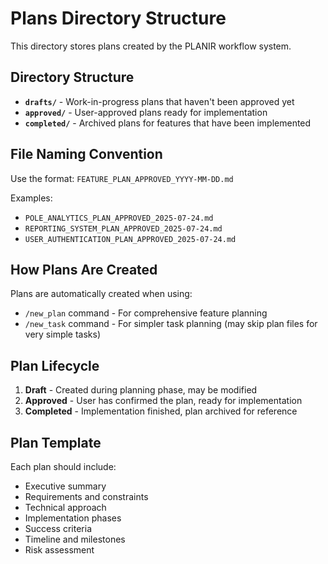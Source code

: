 # Plans Directory Structure

This directory stores plans created by the PLANIR workflow system.

## Directory Structure

- **`drafts/`** - Work-in-progress plans that haven't been approved yet
- **`approved/`** - User-approved plans ready for implementation  
- **`completed/`** - Archived plans for features that have been implemented

## File Naming Convention

Use the format: `FEATURE_PLAN_APPROVED_YYYY-MM-DD.md`

Examples:
- `POLE_ANALYTICS_PLAN_APPROVED_2025-07-24.md`
- `REPORTING_SYSTEM_PLAN_APPROVED_2025-07-24.md`
- `USER_AUTHENTICATION_PLAN_APPROVED_2025-07-24.md`

## How Plans Are Created

Plans are automatically created when using:
- `/new_plan` command - For comprehensive feature planning
- `/new_task` command - For simpler task planning (may skip plan files for very simple tasks)

## Plan Lifecycle

1. **Draft** - Created during planning phase, may be modified
2. **Approved** - User has confirmed the plan, ready for implementation
3. **Completed** - Implementation finished, plan archived for reference

## Plan Template

Each plan should include:
- Executive summary
- Requirements and constraints
- Technical approach
- Implementation phases
- Success criteria
- Timeline and milestones
- Risk assessment
